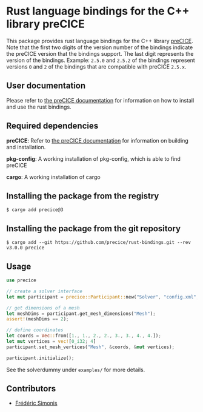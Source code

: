 # Rust language bindings for the C++ library preCICE

This package provides rust language bindings for the C++ library [preCICE](https://github.com/precice/precice). Note that the first two digits of the version number of the bindings indicate the preCICE version that the bindings support. The last digit represents the version of the bindings. Example: `2.5.0` and `2.5.2` of the bindings represent versions `0` and `2` of the bindings that are compatible with preCICE `2.5.x`.

## User documentation

Please refer to [the preCICE documentation](https://www.precice.org/installation-bindings-rust.html) for information on how to install and use the rust bindings.

## Required dependencies

**preCICE**: Refer to [the preCICE documentation](https://precice.org/installation-overview.html) for information on building and installation.

**pkg-config**: A working installation of pkg-config, which is able to find preCICE

**cargo**: A working installation of cargo

## Installing the package from the registry

```
$ cargo add precice@3
```

## Installing the package from the git repository

```
$ cargo add --git https://github.com/precice/rust-bindings.git --rev v3.0.0 precice
```

## Usage

```rust
use precice

// create a solver interface
let mut participant = precice::Participant::new("Solver", "config.xml", 0, 1);

// get dimensions of a mesh
let meshDims = participant.get_mesh_dimensions("Mesh");
assert!(meshDims == 2);

// define coordinates
let coords = Vec::from([1., 1., 2., 2., 3., 3., 4., 4.]);
let mut vertices = vec![0_i32; 4]
participant.set_mesh_vertices("Mesh", &coords, &mut vertices);

participant.initialize();
```

See the solverdummy under `examples/` for more details.

## Contributors

* [Frédéric Simonis](https://github.com/fsimonis)
